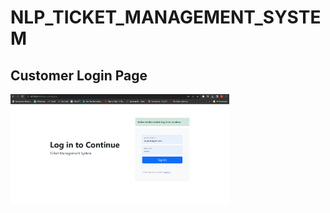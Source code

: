 # NLP_TICKET_MANAGEMENT_SYSTEM




<p align="center">
  <h2>Customer Login Page</h2>
  <img src="https://github.com/aks861999/NLP_TICKET_MANAGEMENT_SYSTEM/blob/master/PROJECT_Screenshots/Customer_Login_Screen.png" width="350" title="hover text" style="max-width: 100%;" />
</p>
